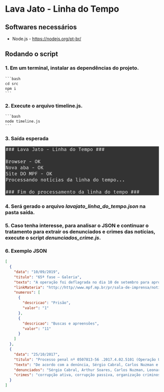# Lava Jato - Linha do Tempo

## Softwares necessários
* Node.js - https://nodejs.org/pt-br/

## Rodando o script

### 1. Em um terminal, instalar as dependências do projeto.

    ```bash
    cd src
    npm i
    ```


### 2. Execute o arquivo timeline.js.

    ```bash
    node timeline.js
    ```

### 3. Saída esperada

![Saída](img/saida.png)


### 4. Será gerado o arquivo *lavajato_linha_do_tempo.json* na pasta saída.


### 5. Caso tenha interesse, para analisar o JSON e continuar o tratamento para extrair os denunciados e crimes das notícias, execute o script *denunciados_crime.js*.

### 6. Exemplo JSON


```json
[
  {
    "data": "10/09/2019",
    "titulo": "65ª fase – Galeria",
    "texto": "A operação foi deflagrada no dia 10 de setembro para aprofundar investigações sobre esquemas de corrupção e de lavagem de dinheiro relacionados à Transpetro, subsidiária da Petrobras; e à Usina Hidrelétrica de Belo Monte. As apurações apontam que, ao menos entre 2008 e 2014, Edison Lobão e Márcio Lobão solicitaram e receberam propinas dos grupos Estre e Odebrecht da ordem de R$ 50 milhões. Evidências indicam que os atos de lavagem se estendem até 2019. Nos esquemas criminosos, as provas indicam que as propinas foram entregues em espécie em escritório de advocacia ligado à família Lobão, no Rio de Janeiro.\nLeia a matéria\n",
    "linkMateria": "http://http//www.mpf.mp.br/pr/sala-de-imprensa/noticias-pr/marcio-lobao-e-preso-na-65a-fase-da-lava-jato",
    "numeros": [
      {
        "descricao": "Prisão",
        "valor": "1"
      },
      {
        "descricao": "Buscas e apreensões",
        "valor": "11"
      }
    ]
  },
  {
    "data": "25/10/2017",
    "titulo": "Processo penal nº 0507813-56 .2017.4.02.5101 (Operação Unfair Play)",
    "texto": "De acordo com a denúncia, Sérgio Cabral, Carlos Nuzman e Leonardo Gryner solicitaram diretamente a Arthur Soares e aceitaram promessa de vantagem indevida a outras pessoas, os senegaleses Papa Diack e Lamine Diack, consistente no pagamento de US$ 2 milhões para garantir votos para o Rio de Janeiro na eleição da cidade-sede dos Jogos Olímpicos de 2016, o que configura corrupção passiva. A denúncia equipara Nuzman e Gryner a funcionários públicos, uma vez que tanto o COB quanto o Comitê Organizador dos Jogos receberam e eram gestores de verbas públicas e exerciam, por delegação, uma atividade típica de Estado: o desporto.6 denunciados: Sérgio Cabral, Arthur Soares, Carlos Nuzman, Leonardo Gryner, Papa Massata Diack, Lamine DiackCrimes: corrupção ativa, corrupção passiva, organização criminosa, lavagem de dinheiro, evasão de divisas\n",
    "denunciados": "Sérgio Cabral, Arthur Soares, Carlos Nuzman, Leonardo Gryner, Papa Massata Diack, Lamine Diack",
    "crimes": "corrupção ativa, corrupção passiva, organização criminosa, lavagem de dinheiro, evasão de divisas"
  }
]

```

